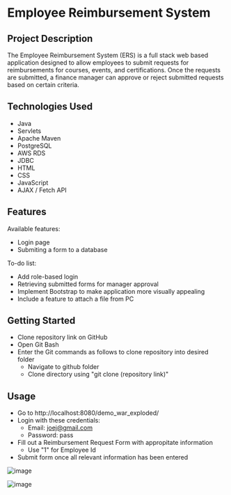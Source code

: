 # Employee Reimbursement System

## Project Description
The Employee Reimbursement System (ERS) is a full stack web based application designed to allow employees to submit requests for reimbursements for courses, events, and certifications. Once the requests are submitted, a finance manager can approve or reject submitted requests based on certain criteria. 

## Technologies Used
- Java
- Servlets
- Apache Maven
- PostgreSQL
- AWS RDS
- JDBC
- HTML
- CSS
- JavaScript
- AJAX / Fetch API

## Features
Available features:
- Login page
- Submiting a form to a database

To-do list:
- Add role-based login
- Retrieving submitted forms for manager approval
- Implement Bootstrap to make application more visually appealing
- Include a feature to attach a file from PC

## Getting Started
- Clone repository link on GitHub
- Open Git Bash
- Enter the Git commands as follows to clone repository into desired folder
  - Navigate to github folder
  - Clone directory using "git clone (repository link)"

## Usage
- Go to http://localhost:8080/demo_war_exploded/
- Login with these credentials:
  - Email: joej@gmail.com
  - Password: pass
- Fill out a Reimbursement Request Form with appropitate information
  - Use "1" for Employee Id
- Submit form once all relevant information has been entered

![image](https://user-images.githubusercontent.com/96101326/157371406-6760c9bf-b22d-4502-b632-96b1144bcace.png)

![image](https://user-images.githubusercontent.com/96101326/157372721-deba728b-7115-4702-8c53-15aa1d2d74f5.png)


